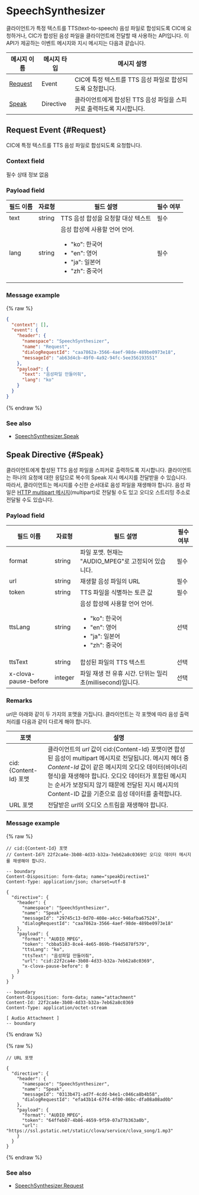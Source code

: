 # SpeechSynthesizer

클라이언트가 특정 텍스트를 TTS(text-to-speech) 음성 파일로 합성되도록 CIC에 요청하거나, CIC가 합성된 음성 파일을 클라이언트에 전달할 때 사용하는 API입니다. 이 API가 제공하는 이벤트 메시지와 지시 메시지는 다음과 같습니다.

| 메시지 이름         | 메시지 타입  | 메시지 설명                                   |
|------------------|-----------|---------------------------------------------|
| [Request](#Request) | Event     | CIC에 특정 텍스트를 TTS 음성 파일로 합성되도록 요청합니다. |
| [Speak](#Speak)     | Directive | 클라이언트에게 합성된 TTS 음성 파일을 스피커로 출력하도록 지시합니다. |


## Request Event {#Request}

CIC에 특정 텍스트를 TTS 음성 파일로 합성되도록 요청합니다.

### Context field

필수 상태 정보 없음

### Payload field
| 필드 이름       | 자료형    | 필드 설명                     | 필수 여부 |
|---------------|---------|-----------------------------|---------|
| text  | string | TTS 음성 합성을 요청할 대상 텍스트           | 필수    |
| lang  | string | 음성 합성에 사용할 언어 언어. <ul><li>"ko": 한국어</li><li>"en": 영어</li><li>"ja": 일본어</li><li>"zh": 중국어</li></ul> | 필수    |

### Message example
{% raw %}
```json
{
  "context": [],
  "event": {
    "header": {
      "namespace": "SpeechSynthesizer",
      "name": "Request",
      "dialogRequestId": "caa7862a-3566-4aef-98de-489be0973e18",
      "messageId": "ab63d4cb-49f0-4a92-94fc-5ee356193551"
    },
    "payload": {
      "text": "음성파일 만들어줘",
      "lang": "ko"
    }
  }
}
```
{% endraw %}

### See also
* [SpeechSynthesizer.Speak](/CIC/References/APIs/SpeechSynthesizer.md#Speak)

## Speak Directive {#Speak}
클라이언트에게 합성된 TTS 음성 파일을 스피커로 출력하도록 지시합니다. 클라이언트는 하나의 요청에 대한 응답으로 복수의 Speak 지시 메시지를 전달받을 수 있습니다. 따라서, 클라이언트는 메시지를 수신한 순서대로 음성 파일을 재생해야 합니다. 음성 파일은 [HTTP multipart 메시지](/CIC/References/HTTP2_Message_Format.md#MultipartMessage)(multipart)로 전달될 수도 있고 오디오 스트리밍 주소로 전달될 수도 있습니다.

### Payload field
| 필드 이름       | 자료형    | 필드 설명                     | 필수 여부 |
|---------------|---------|-----------------------------|---------|
| format               | string  | 파일 포맷. 현재는 "AUDIO_MPEG"로 고정되어 있습니다. | 필수    |
| url                  | string  | 재생할 음성 파일의 URL                        | 필수    |
| token                | string  | TTS 파일을 식별하는 토큰 값                    | 필수    |
| ttsLang              | string  | 음성 합성에 사용할 언어 언어. <ul><li>"ko": 한국어</li><li>"en": 영어</li><li>"ja": 일본어</li><li>"zh": 중국어</li></ul> | 선택    |
| ttsText              | string  | 합성된 파일의 TTS 텍스트                      | 선택    |
| x-clova-pause-before | integer | 파일 재생 전 유휴 시간. 단위는 밀리초(millisecond)입니다.        | 선택    |

### Remarks

*url*은 아래와 같이 두 가지의 포맷을 가집니다. 클라이언트는 각 포맷에 따라 음성 출력 처리를 다음과 같이 다르게 해야 합니다.

| 포맷 | 설명 |
|---------|-------------------------------|
| cid:{Content-Id} 포맷 | 클라이언트의 *url* 값이 cid:{Content-Id} 포맷이면 합성된 음성이 multipart 메시지로 전달됩니다. 메시지 헤더 중 *Content-Id* 값이 같은 메시지의 오디오 데이터(바이너리 형식)을 재생해야 합니다. 오디오 데이터가 포함된 메시지는 순서가 보장되지 않기 때문에 전달된 지시 메시지의 Content-ID 값을 기준으로 음성 데이터를 출력합니다.|
| URL 포맷 | 전달받은 *url*의 오디오 스트림을 재생해야 합니다.  |

### Message example

{% raw %}
```
// cid:{Content-Id} 포맷
// Content-Id가 22f2ca4e-3b08-4d33-b32a-7eb62a8c0369인 오디오 데이터 메시지를 재생해야 합니다.

-- boundary
Content-Disposition: form-data; name="speakDirective1"
Content-Type: application/json; charset=utf-8

{
  "directive": {
    "header": {
      "namespace": "SpeechSynthesizer",
      "name": "Speak",
      "messageId": "29745c13-0d70-408e-a4cc-946afba67524",
      "dialogRequestId": "caa7862a-3566-4aef-98de-489be0973e18"
    },
    "payload": {
      "format": "AUDIO_MPEG",
      "token": "cbba5103-8ce4-4e65-869b-f94d5878f579",
      "ttsLang": "ko",
      "ttsText": "음성파일 만들어줘",
      "url": "cid:22f2ca4e-3b08-4d33-b32a-7eb62a8c0369",
      "x-clova-pause-before": 0
    }
  }
}

-- boundary
Content-Disposition: form-data; name="attachment"
Content-Id: 22f2ca4e-3b08-4d33-b32a-7eb62a8c0369
Content-Type: application/octet-stream

[ Audio Attachment ]
-- boundary
```
{% endraw %}


{% raw %}

```
// URL 포맷

{
  "directive": {
    "header": {
      "namespace": "SpeechSynthesizer",
      "name": "Speak",
      "messageId": "0313b471-ad7f-4cdd-b4e1-c046ca8b4b58",
      "dialogRequestId": "efa43b14-67f4-4f00-86bc-dfa08a08ad0b"
    },
    "payload": {
      "format": "AUDIO_MPEG",
      "token": "64ffeb07-4b86-4659-9f59-07a77b363a0b",
      "url": "https://ssl.pstatic.net/static/clova/service/clova_song/1.mp3"
    }
  }
}
```

{% endraw %}

### See also
* [SpeechSynthesizer.Request](/CIC/References/APIs/SpeechSynthesizer.md#Request)
